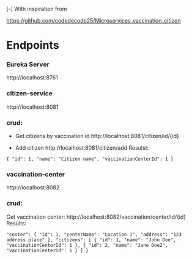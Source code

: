 [-] With inspiration from

https://github.com/codedecode25/Microservices_vaccination_citizen

# Endpoints

### Eureka Server

http://localhost:8761

### citizen-service

http://localhost:8081

### crud:

- Get citizens by vaccination id
  http://localhost:8081/citizen/id/{id}

- Add citizen
  http://localhost:8081/citizen/add
  Resulst:

`{
  "id": 1,
  "name": "Citizen name",
  "vaccinationCenterId": 1
}`

### vaccination-center

http://localhost:8082

### crud:

Get vaccination center:
http://localhost:8082/vaccination/center/id/{id}
Results:

`"center": {
        "id": 1,
        "centerName": "Location 1",
        "address": "123 address place"
    },
    "citizens": [
        {
            "id": 1,
            "name": "John Doe",
            "vaccinationCenterId": 1
        },
        {
            "id": 2,
            "name": "Jane Doe2",
            "vaccinationCenterId": 1
        }
    ]
}`
